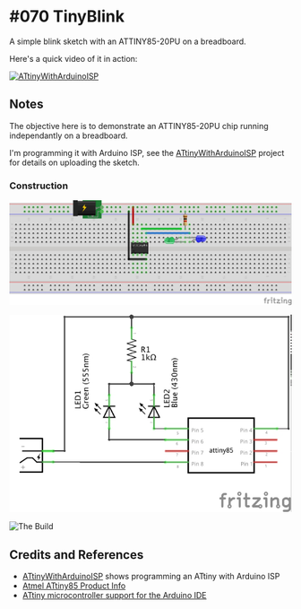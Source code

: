 # #070 TinyBlink

A simple blink sketch with an ATTINY85-20PU on a breadboard.

Here's a quick video of it in action:

[![ATtinyWithArduinoISP](http://img.youtube.com/vi/eILb11BE6pY/0.jpg)](http://www.youtube.com/watch?v=eILb11BE6pY)

## Notes

The objective here is to demonstrate an ATTINY85-20PU chip running independantly on a breadboard.

I'm programming it with Arduino ISP, see the [ATtinyWithArduinoISP](../ATtinyWithArduinoISP) project for details on uploading the sketch.

### Construction

![The Breadboard](./assets/TinyBlink_bb.jpg?raw=true)

![The Schematic](./assets/TinyBlink_schematic.jpg?raw=true)

![The Build](./assets/TinyBlink_build.jpg?raw=true)

## Credits and References
* [ATtinyWithArduinoISP](../ATtinyWithArduinoISP) shows programming an ATtiny with Arduino ISP
* [Atmel ATtiny85 Product Info](http://www.atmel.com/devices/ATTINY85.aspx)
* [ATtiny microcontroller support for the Arduino IDE](https://github.com/damellis/attiny)

